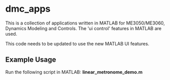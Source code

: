 # dmc_apps
This is a collection of applications written in MATLAB for ME3050/ME3060, Dynamics Modeling and Controls. The 'ui control' features in MATLAB are used.

This code needs to be updated to use the new MATLAB UI features.

  ## Example Usage
  Run the following script in MATLAB: <strong>linear_metronome_demo.m</strong> 
